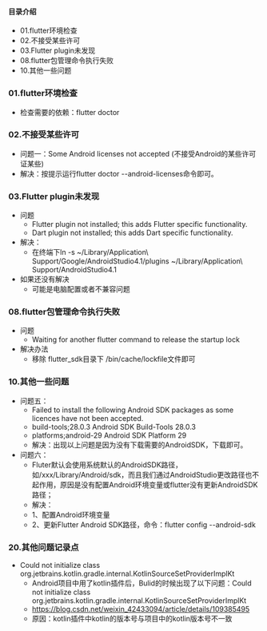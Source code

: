 #### 目录介绍
- 01.flutter环境检查
- 02.不接受某些许可
- 03.Flutter plugin未发现
- 08.flutter包管理命令执行失败
- 10.其他一些问题



### 01.flutter环境检查
- 检查需要的依赖：flutter doctor


### 02.不接受某些许可
- 问题一：Some Android licenses not accepted (不接受Android的某些许可证某些)
- 解决：按提示运行flutter doctor --android-licenses命令即可。



### 03.Flutter plugin未发现
- 问题
    - Flutter plugin not installed; this adds Flutter specific functionality.
    - Dart plugin not installed; this adds Dart specific functionality.
- 解决：
    - 在终端下ln -s ~/Library/Application\ Support/Google/AndroidStudio4.1/plugins ~/Library/Application\ Support/AndroidStudio4.1
- 如果还没有解决
    - 可能是电脑配置或者不兼容问题


### 08.flutter包管理命令执行失败
- 问题
    - Waiting for another flutter command to release the startup lock
- 解决办法
    - 移除 flutter_sdk目录下 /bin/cache/lockfile文件即可


### 10.其他一些问题
- 问题五：
    - Failed to install the following Android SDK packages as some licences have not been accepted.
    - build-tools;28.0.3 Android SDK Build-Tools 28.0.3
    - platforms;android-29 Android SDK Platform 29
    - 解决：出现以上问题是因为没有下载需要的AndroidSDK，下载即可。
- 问题六：
    - Fluter默认会使用系统默认的AndroidSDK路径，如/xxx/Library/Android/sdk，而且我们通过AndroidStudio更改路径也不起作用，原因是没有配置Android环境变量或flutter没有更新AndroidSDK路径；
    - 解决：
    - 1、配置Android环境变量
    - 2、更新Flutter Android SDK路径，命令：flutter config --android-sdk <path-to-your-android-sdk-path>




### 20.其他问题记录点
- Could not initialize class org.jetbrains.kotlin.gradle.internal.KotlinSourceSetProviderImplKt
    - Android项目中用了kotlin插件后，Bulid的时候出现了以下问题：Could not initialize class org.jetbrains.kotlin.gradle.internal.KotlinSourceSetProviderImplKt
    - https://blog.csdn.net/weixin_42433094/article/details/109385495
    - 原因：kotlin插件中kotlin的版本号与项目中的kotlin版本号不一致




















